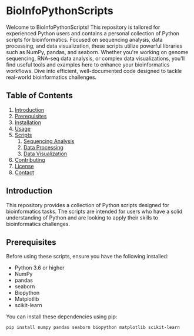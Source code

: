 # BioInfoPythonScripts

Welcome to BioInfoPythonScripts! This repository is tailored for experienced Python users and contains a personal collection of Python scripts for bioinformatics. Focused on sequencing analysis, data processing, and data visualization, these scripts utilize powerful libraries such as NumPy, pandas, and seaborn. Whether you're working on genome sequencing, RNA-seq data analysis, or complex data visualizations, you'll find useful tools and examples here to enhance your bioinformatics workflows. Dive into efficient, well-documented code designed to tackle real-world bioinformatics challenges.

## Table of Contents

1. [Introduction](#introduction)
2. [Prerequisites](#prerequisites)
3. [Installation](#installation)
4. [Usage](#usage)
5. [Scripts](#scripts)
    1. [Sequencing Analysis](#sequencing-analysis)
    2. [Data Processing](#data-processing)
    3. [Data Visualization](#data-visualization)
6. [Contributing](#contributing)
7. [License](#license)
8. [Contact](#contact)

## Introduction

This repository provides a collection of Python scripts designed for bioinformatics tasks. The scripts are intended for users who have a solid understanding of Python and are looking to apply their skills to bioinformatics challenges.

## Prerequisites

Before using these scripts, ensure you have the following installed:

- Python 3.6 or higher
- NumPy
- pandas
- seaborn
- Biopython
- Matplotlib
- scikit-learn

You can install these dependencies using pip:

```bash
pip install numpy pandas seaborn biopython matplotlib scikit-learn
